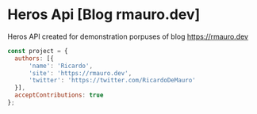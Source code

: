 # Heros Api [Blog rmauro.dev]

Heros API created for demonstration porpuses of blog https://rmauro.dev

```javascript
const project = {
  authors: [{
      'name': 'Ricardo',
      'site': 'https://rmauro.dev',
      'twitter': 'https://twitter.com/RicardoDeMauro'
  }],
  acceptContributions: true
};
```
